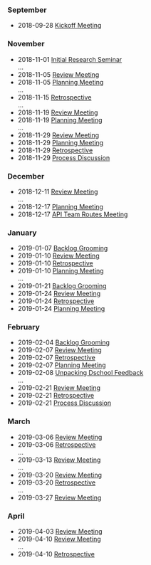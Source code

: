 ### September
- 2018-09-28 [Kickoff Meeting](meeting-protocols/2018-09-28-Kickoff-Meeting.md)

### November

- 2018-11-01 [Initial Research Seminar](meeting-protocols/2018-11-01-Initial-Research-Seminar.md)   
...
- 2018-11-05 [Review Meeting](meeting-protocols/2018-11-05-Review-Meeting.md)
- 2018-11-05 [Planning Meeting](meeting-protocols/2018-11-05-Planning-Meeting.md)  
...
- 2018-11-15 [Retrospective](meeting-protocols/2018-11-15-Retrospective.md)  
...
- 2018-11-19 [Review Meeting](meeting-protocols/2018-11-19-Review.md)
- 2018-11-19 [Planning Meeting](meeting-protocols/2018-11-19-Planning-Meeting.md)  
...
- 2018-11-29 [Review Meeting](meeting-protocols/2018-11-29-Review.md)
- 2018-11-29 [Planning Meeting](meeting-protocols/2018-11-29-Planning.md)
- 2018-11-29 [Retrospective](meeting-protocols/2018-11-29-Retrospective.md)
- 2018-11-29 [Process Discussion](meeting-protocols/2018-11-29-Process-Discussion.md)

### December

- 2018-12-11 [Review Meeting](meeting-protocols/2018-12-11-Review.md)  
...
- 2018-12-17 [Planning Meeting](meeting-protocols/2018-12-17-Planning.md)
- 2018-12-17 [API Team Routes Meeting](meeting-protocols/2018-12-17-API-Team-Routes-Meeting.md)

### January

- 2019-01-07 [Backlog Grooming](meeting-protocols/2019-01-07-Backlog-Grooming.md)
- 2019-01-10 [Review Meeting](meeting-protocols/2019-01-10-Review-Meeting.md)
- 2019-01-10 [Retrospective](meeting-protocols/2019-01-10-Retrospective.md)
- 2019-01-10 [Planning Meeting](meeting-protocols/2019-01-10-Planning-Meeting.md)  
...
- 2019-01-21 [Backlog Grooming](meeting-protocols/2019-01-21-Backlog-Grooming.md)
- 2019-01-24 [Review Meeting](meeting-protocols/2019-01-24-Review-Meeting.md)
- 2019-01-24 [Retrospective](meeting-protocols/2019-01-24-Retrospective.md)
- 2019-01-24 [Planning Meeting](meeting-protocols/2019-01-24-Planning-Meeting.md)  

### February

- 2019-02-04 [Backlog Grooming](meeting-protocols/2019-02-04-Backlog-Grooming.md)
- 2019-02-07 [Review Meeting](meeting-protocols/2019-02-07-Review-Meeting.md) 
- 2019-02-07 [Retrospective](meeting-protocols/2019-02-07-Retrospective.md)
- 2019-02-07 [Planning Meeting](meeting-protocols/2019-02-07-Planning-Meeting.md)  
- 2019-02-08 [Unpacking Dschool Feedback](images/2019-02-08-Unpacking-Dschool-Feedback.jpg)  
...  
- 2019-02-21 [Review Meeting](meeting-protocols/2019-02-21-Review-Meeting.md) 
- 2019-02-21 [Retrospective](meeting-protocols/2019-02-21-Retrospective.md)
- 2019-02-21 [Process Discussion](meeting-protocols/2019-02-21-Process-Discussion.md)

### March

- 2019-03-06 [Review Meeting](meeting-protocols/2019-03-06-Review-Meeting.md) 
- 2019-03-06 [Retrospective](meeting-protocols/2019-03-06-Retrospective.md)  
...  
- 2019-03-13 [Review Meeting](meeting-protocols/2019-03-13-Review-Meeting.md)  
...  
- 2019-03-20 [Review Meeting](meeting-protocols/2019-03-20-Review-Meeting.md)  
- 2019-03-20 [Retrospective](meeting-protocols/2019-03-20-Retrospective.md)  
...  
- 2019-03-27 [Review Meeting](meeting-protocols/2019-03-27-Review-Meeting.md)

### April
- 2019-04-03 [Review Meeting](meeting-protocols/2019-04-03-Review-Meeting.md)  
- 2019-04-10 [Review Meeting](meeting-protocols/2019-04-10-Review-Meeting.md)  
...
- 2019-04-10 [Retrospective](meeting-protocols/2019-04-10-Retrospective.md)  


